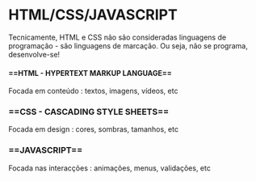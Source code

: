 # **HTML/CSS/JAVASCRIPT**


Tecnicamente, HTML e CSS não são consideradas linguagens de programação - são linguagens de marcação.
	Ou seja, não se programa, desenvolve-se!


#### ==HTML - HYPERTEXT MARKUP LANGUAGE==

Focada em conteúdo : textos, imagens, vídeos, etc

### ==CSS - CASCADING STYLE SHEETS==

Focada em design : cores, sombras, tamanhos, etc 

### ==JAVASCRIPT==

Focada nas interacções : animações, menus, validações, etc





